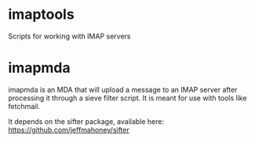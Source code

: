 imaptools
=========

Scripts for working with IMAP servers

imapmda
=======
imapmda is an MDA that will upload a message to an IMAP server after
processing it through a sieve filter script. It is meant for use with
tools like fetchmail.

It depends on the sifter package, available here:
https://github.com/jeffmahoney/sifter
